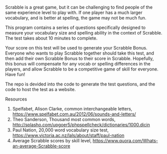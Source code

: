 Scrabble is a great game, but it can be challenging to find people of the same experience level to play with.  If one player has a much larger vocabulary, and is better at spelling, the game may not be much fun.

This program contains a series of questions specifically designed to measure your vocabulary size and spelling ability in the context of Scrabble.  The test takes about 10 minutes to complete. 

Your score on this test will be used to generate your Scrabble Bonus.  Everyone who wants to play Scrabble together should take this test, and then add their own Scrabble Bonus to their score in Scrabble.  Hopefully, this bonus will compensate for any vocab or spelling differences in the players, and allow Scrabble to be a competitive game of skill for everyone.  Have fun!

The repo is devided into the code to generate the test questions, and the code to host the test as a website.

Resources
1.	Spelfabet, Alison Clarke, common interchangeable letters, https://www.spelfabet.com.au/2012/06/sounds-and-letters/
2.	Theo Sanderson, Thousand most common words, http://splasho.com/upgoer5/phpspellcheck/dictionaries/1000.dicin
3.	Paul Nation, 20,000 word vocabulary size test, https://www.victoria.ac.nz/lals/about/staff/paul-nation
4.	Average Scrabble scores by skill level, https://www.quora.com/Whats-an-average-Scrabble-score


